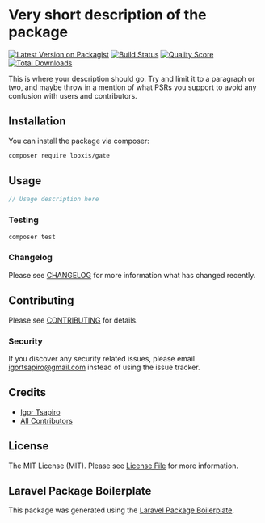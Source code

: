 # Very short description of the package

[![Latest Version on Packagist](https://img.shields.io/packagist/v/looxis/gate.svg?style=flat-square)](https://packagist.org/packages/looxis/gate)
[![Build Status](https://img.shields.io/travis/looxis/gate/master.svg?style=flat-square)](https://travis-ci.org/looxis/gate)
[![Quality Score](https://img.shields.io/scrutinizer/g/looxis/gate.svg?style=flat-square)](https://scrutinizer-ci.com/g/looxis/gate)
[![Total Downloads](https://img.shields.io/packagist/dt/looxis/gate.svg?style=flat-square)](https://packagist.org/packages/looxis/gate)

This is where your description should go. Try and limit it to a paragraph or two, and maybe throw in a mention of what PSRs you support to avoid any confusion with users and contributors.

## Installation

You can install the package via composer:

```bash
composer require looxis/gate
```

## Usage

``` php
// Usage description here
```

### Testing

``` bash
composer test
```

### Changelog

Please see [CHANGELOG](CHANGELOG.md) for more information what has changed recently.

## Contributing

Please see [CONTRIBUTING](CONTRIBUTING.md) for details.

### Security

If you discover any security related issues, please email igortsapiro@gmail.com instead of using the issue tracker.

## Credits

- [Igor Tsapiro](https://github.com/looxis)
- [All Contributors](../../contributors)

## License

The MIT License (MIT). Please see [License File](LICENSE.md) for more information.

## Laravel Package Boilerplate

This package was generated using the [Laravel Package Boilerplate](https://laravelpackageboilerplate.com).